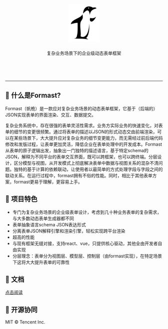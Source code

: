 <br />

<h1 align="center" style="border:0">
  <img src="docs/logo.png" alt="Formast" width="auto" height="120"/>
</h1>
<p align="center">复杂业务场景下的企业级动态表单框架</p>

<br />
<br />
<br />

---

## :hear_no_evil: 什么是Formast?

Formast（帆桅）是一款应对复杂业务场景的动态表单框架，它基于（后端的）JSON实现表单的界面渲染、交互、数据提交。

复杂业务系统中，存在很强的表单灵活性需求。业务方实际业务的快速变化，对表单的细节的变更很频繁。通过将表单的描述以JSON的形式动态交由前端渲染，可以在某些场景下，大大提升应对复杂业务的细节变更能力，而无需经过前后端代码修改和发版过程，让表单更加灵活，降低企业在表单处理中的开发成本。Formast从表单的原子逻辑出发，抽象出一门独特的描述语言，基于特定schema的JSON，解释为不同平台的表单交互界面，既可以跨框架，也可以跨终端。分层设计，区分模型与视图，从开发模式上彻底解决表单中数据与视图关系的混杂不清问题。独特的基于计算的依赖联动，让使用者以最简单的方式处理字段与字段之间的联动关系。在运行过程中，formast拥有不俗的性能。同时，相比于其他表单方案，formast更易于理解，更容易上手。

## :tada: 项目特色

- 专门为复杂业务场景的企业级表单设计，考虑到几十种业务表单的复杂需求，与大多数动态表单生成器都不同
- 表单抽象语言schema JSON表达形式
- 分离表单JSON解释引擎和渲染引擎，轻松实现跨平台渲染
- 超高的性能
- 与现有框架无缝对接，支持react、vue，只提供核心驱动，其他全由开发者自由实现
- 分层理念：表单分为视图层、模型层、控制层（由formast实现），在特定场景下这将大大提升表单的可靠性

## :blue_book: 文档

[点击阅读](docs)

## :bread: 开源协同

MIT &copy; Tencent Inc.
